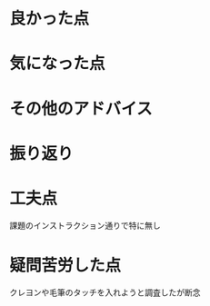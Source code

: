 # 良かった点


# 気になった点


# その他のアドバイス


# 振り返り


# 工夫点
課題のインストラクション通りで特に無し

# 疑問苦労した点
クレヨンや毛筆のタッチを入れようと調査したが断念